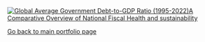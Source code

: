 <div class='tableauPlaceholder' id='viz1699388610352' style='position: relative'><noscript><a href='#'><img alt='Global Average Government Debt-to-GDP Ratio (1995-2022)A Comparative Overview of National Fiscal Health and sustainability ' src='https:&#47;&#47;public.tableau.com&#47;static&#47;images&#47;NK&#47;NKK2XNZ8S&#47;1_rss.png' style='border: none' /></a></noscript><object class='tableauViz'  style='display:none;'><param name='host_url' value='https%3A%2F%2Fpublic.tableau.com%2F' /> <param name='embed_code_version' value='3' /> <param name='path' value='shared&#47;NKK2XNZ8S' /> <param name='toolbar' value='yes' /><param name='static_image' value='https:&#47;&#47;public.tableau.com&#47;static&#47;images&#47;NK&#47;NKK2XNZ8S&#47;1.png' /> <param name='animate_transition' value='yes' /><param name='display_static_image' value='yes' /><param name='display_spinner' value='yes' /><param name='display_overlay' value='yes' /><param name='display_count' value='yes' /><param name='language' value='zh-CN' /></object></div>
<script type='text/javascript'>
  var divElement = document.getElementById('viz1699388610352');
  var vizElement = divElement.getElementsByTagName('object')[0];
  vizElement.style.width='100%';vizElement.style.height=(divElement.offsetWidth*0.75)+'px';
  var scriptElement = document.createElement('script');
  scriptElement.src = 'https://public.tableau.com/javascripts/api/viz_v1.js';
  vizElement.parentNode.insertBefore(scriptElement, vizElement);
</script>


[Go back to main portfolio page](README.md)
